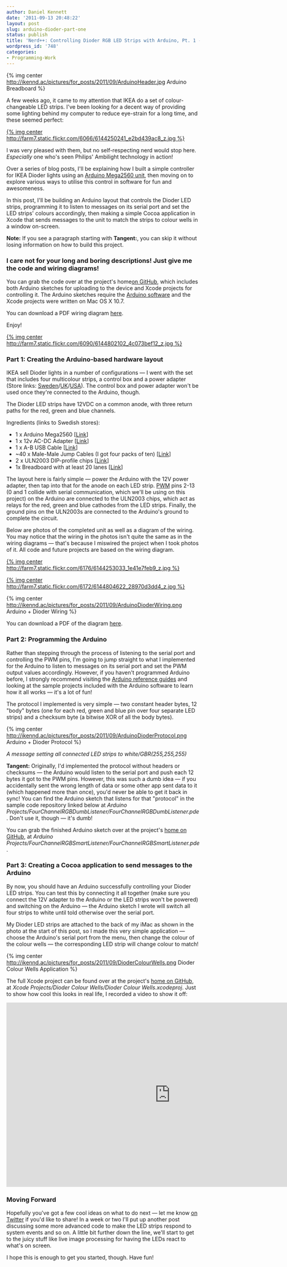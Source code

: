 ```yaml
---
author: Daniel Kennett
date: '2011-09-13 20:48:22'
layout: post
slug: arduino-dioder-part-one
status: publish
title: 'Nerd++: Controlling Dioder RGB LED Strips with Arduino, Pt. 1 - Getting Started'
wordpress_id: '748'
categories:
- Programming-Work
---
```


{% img center http://ikennd.ac/pictures/for_posts/2011/09/ArduinoHeader.jpg Arduino Breadboard %}

A few weeks ago, it came to my attention that IKEA do a set of
colour-changeable LED strips. I've been looking for a decent way of
providing some lighting behind my computer to reduce eye-strain for a
long time, and these seemed perfect:

[{% img center http://farm7.static.flickr.com/6066/6144250241_e2bd439ac8_z.jpg %}](http://www.flickr.com/photos/24169642@N06/6144250241 "View Dioder Strips attached to the back of my iMac on Flickr.com")

I was very pleased with them, but no self-respecting nerd would stop
here. *Especially* one who's seen Philips' Ambilight technology in
action!

Over a series of blog posts, I'll be explaining how I built a simple
controller for IKEA Dioder lights using an [Arduino Mega2560 unit](http://arduino.cc/en/Main/ArduinoBoardMega2560), then moving on to
explore various ways to utilise this control in software for fun and
awesomeness.

In this post, I'll be building an Arduino layout that controls the
Dioder LED strips, programming it to listen to messages on its serial
port and set the LED strips' colours accordingly, then making a simple
Cocoa application in Xcode that sends messages to the unit to match the
strips to colour wells in a window on-screen.

**Note:** If you see a paragraph starting with **Tangent:**, you can
skip it without losing information on how to build this project.

### I care not for your long and boring descriptions! Just give me the code and wiring diagrams!

You can grab the code over at the project's home[on GitHub](http://www.github.com/iKenndac/Arduino-Dioder-Playground), which
includes both Arduino sketches for uploading to the device and Xcode
projects for controlling it. The Arduino sketches require the [Arduino software](http://arduino.cc/en/Main/Software) and the Xcode projects
were written on Mac OS X 10.7.

You can download a PDF wiring diagram
[here](http://ikennd.ac/pictures/ArduinoDioderWiring.pdf).

Enjoy!

[{% img center http://farm7.static.flickr.com/6090/6144802102_4c073bef12_z.jpg %}](http://www.flickr.com/photos/24169642@N06/6144253033 "View Arduino wiring for controlling Dioder LED strips on Flickr.com")

### Part 1: Creating the Arduino-based hardware layout

IKEA sell Dioder lights in a number of configurations — I went with the
set that includes four multicolour strips, a control box and a power
adapter (Store links:
[Sweden](http://www.ikea.com/se/sv/catalog/products/40192361)/[UK](http://www.ikea.com/gb/en/catalog/products/00202324)/[USA](http://www.ikea.com/us/en/catalog/products/50192365)).
The control box and power adapter won't be used once they're connected
to the Arduino, though.

The Dioder LED strips have 12VDC on a common anode, with three return
paths for the red, green and blue channels.

Ingredients (links to Swedish stores):

-   1 x Arduino Mega2560
    [[Link](http://www.lawicel-shop.se/shop/custom/prod.aspx?productid=690919&groupid=63894&sortafter=0&sortafterchild=0&refcode=f)]
-   1 x 12v AC-DC Adapter
    [[Link](http://www.lawicel-shop.se/shop/custom/prod.aspx?productid=801708&groupid=0&sortafter=0&sortafterchild=0&refcode=p)]
-   1 x A-B USB Cable
    [[Link](http://www.lawicel-shop.se/shop/custom/prod.aspx?productid=47306&groupid=8852&sortafter=0&sortafterchild=0&refcode=f)]
-   ~40 x Male-Male Jump Cables (I got four packs of ten)
    [[Link](http://www.lawicel-shop.se/shop/custom/prod.aspx?productid=564449&groupid=64668&sortafter=0&sortafterchild=0&refcode=f)]
-   2 x ULN2003 DIP-profile chips
    [[Link](http://www.electrokit.se/ic-linjara-uln2003a-dip-16-7-darlington-drivare_40350032)]
-   1x Breadboard with at least 20 lanes
    [[Link](http://www.lawicel-shop.se/shop/custom/prod.aspx?productid=610020&groupid=64668&sortafter=0&sortafterchild=0&refcode=f)]

The layout here is fairly simple — power the Arduino with the 12V power
adapter, then tap into that for the anode on each LED strip.
[PWM](http://en.wikipedia.org/wiki/PWM) pins 2-13 (0 and 1 collide with
serial communication, which we'll be using on this project) on the
Arduino are connected to the ULN2003 chips, which act as relays for the
red, green and blue cathodes from the LED strips. Finally, the ground
pins on the ULN2003s are connected to the Arduino's ground to complete
the circuit.

Below are photos of the completed unit as well as a diagram of the
wiring. You may notice that the wiring in the photos isn't quite the
same as in the wiring diagrams — that's because I miswired the project
when I took photos of it. All code and future projects are based on the
wiring diagram.

[{% img center http://farm7.static.flickr.com/6176/6144253033_1e41e7feb9_z.jpg %}](http://www.flickr.com/photos/24169642@N06/6144253033 "View Arduino wiring for controlling Dioder LED strips on Flickr.com")

[{% img center http://farm7.static.flickr.com/6172/6144804622_28970d3dd4_z.jpg %}](http://www.flickr.com/photos/24169642@N06/6144804622 "View Dioder Pins on Flickr.com")

{% img center http://ikennd.ac/pictures/for_posts/2011/09/ArduinoDioderWiring.png Arduino + Dioder Wiring %}

You can download a PDF of the diagram
[here](http://ikennd.ac/pictures/ArduinoDioderWiring.pdf).

### Part 2: Programming the Arduino

Rather than stepping through the process of listening to the serial port
and controlling the PWM pins, I'm going to jump straight to what I
implemented for the Arduino to listen to messages on its serial port and
set the PWM output values accordingly. However, if you haven't
programmed Arduino before, I strongly recommend visiting the [Arduino reference guides](http://arduino.cc/en/Reference/HomePage) and looking
at the sample projects included with the Arduino software to learn how
it all works — it's a lot of fun!

The protocol I implemented is very simple — two constant header bytes,
12 "body" bytes (one for each red, green and blue pin over four separate
LED strips) and a checksum byte (a bitwise XOR of all the body bytes).

{% img center http://ikennd.ac/pictures/for_posts/2011/09/ArduinoDioderProtocol.png Arduino + Dioder Protocol %}

*A message setting all connected LED strips to white/GBR(255,255,255)*

**Tangent:** Originally, I'd implemented the protocol without headers or
checksums — the Arduino would listen to the serial port and push each 12
bytes it got to the PWM pins. However, this was such a dumb idea — if
you accidentally sent the wrong length of data or some other app sent
data to it (which happened more than once), you'd never be able to get
it back in sync! You can find the Arduino sketch that listens for that
"protocol" in the sample code repository linked below at *Arduino
Projects/FourChannelRGBDumbListener/FourChannelRGBDumbListener.pde*.
Don't use it, though — it's dumb!

You can grab the finished Arduino sketch over at the project's [home on GitHub](http://www.github.com/iKenndac/Arduino-Dioder-Playground), at
*Arduino Projects/FourChannelRGBSmartListener/FourChannelRGBSmartListener.pde*.

### Part 3: Creating a Cocoa application to send messages to the Arduino

By now, you should have an Arduino successfully controlling your Dioder
LED strips. You can test this by connecting it all together (make sure
you connect the 12V adapter to the Arduino or the LED strips won't be
powered) and switching on the Arduino — the Arduino sketch I wrote will
switch all four strips to white until told otherwise over the serial
port.

My Dioder LED strips are attached to the back of my iMac as shown in the
photo at the start of this post, so I made this very simple application
— choose the Arduino's serial port from the menu, then change the colour
of the colour wells — the corresponding LED strip will change colour to
match!

{% img center http://ikennd.ac/pictures/for_posts/2011/09/DioderColourWells.png Dioder Colour Wells Application %}

The full Xcode project can be found over at the project's [home on GitHub](http://www.github.com/iKenndac/Arduino-Dioder-Playground), at
*Xcode Projects/Dioder Colour Wells/Dioder Colour Wells.xcodeproj*. Just
to show how cool this looks in real life, I recorded a video to show it
off:

<p style="text-align: center;"><iframe width="853" height="480" src="http://www.youtube.com/embed/9xdL4xVEc24" frameborder="0" allowfullscreen></iframe></p>

### Moving Forward

Hopefully you've got a few cool ideas on what to do next — let me know
[on Twitter](http://twitter.com/iKenndac) if you'd like to share! In a
week or two I'll put up another post discussing some more advanced code
to make the LED strips respond to system events and so on. A little bit
further down the line, we'll start to get to the juicy stuff like live
image processing for having the LEDs react to what's on screen.

I hope this is enough to get you started, though. Have fun!


